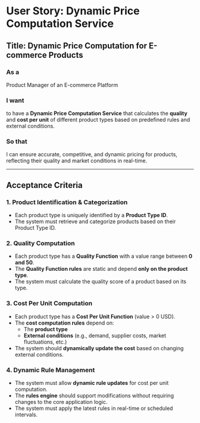 # User Story: Dynamic Price Computation Service  

## Title: Dynamic Price Computation for E-commerce Products  

### As a  
Product Manager of an E-commerce Platform  

### I want  
to have a **Dynamic Price Computation Service** that calculates the **quality** and **cost per unit** of different product types based on predefined rules and external conditions.  

### So that  
I can ensure accurate, competitive, and dynamic pricing for products, reflecting their quality and market conditions in real-time.  

---

## Acceptance Criteria  

### 1. Product Identification & Categorization  
- Each product type is uniquely identified by a **Product Type ID**.  
- The system must retrieve and categorize products based on their Product Type ID.  

### 2. Quality Computation  
- Each product type has a **Quality Function** with a value range between **0 and 50**.  
- The **Quality Function rules** are static and depend **only on the product type**.  
- The system must calculate the quality score of a product based on its type.  

### 3. Cost Per Unit Computation  
- Each product type has a **Cost Per Unit Function** (value > 0 USD).  
- The **cost computation rules** depend on:  
  - The **product type**  
  - **External conditions** (e.g., demand, supplier costs, market fluctuations, etc.)  
- The system should **dynamically update the cost** based on changing external conditions.  

### 4. Dynamic Rule Management  
- The system must allow **dynamic rule updates** for cost per unit computation.  
- The **rules engine** should support modifications without requiring changes to the core application logic.  
- The system must apply the latest rules in real-time or scheduled intervals.  


